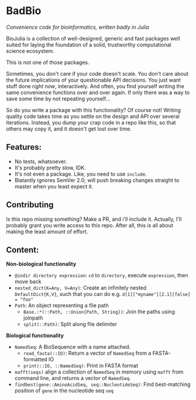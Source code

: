 # BadBio
_Convenience code for bioinformatics, written badly in Julia_

BioJulia is a collection of well-designed, generic and fast packages well suited for laying the foundation of a solid, trustworthy computational science ecosystem.

This is not one of those packages.

Sometimes, you don't care if your code doesn't scale. You don't care about the future implications of your questionable API decisions. You just want stuff done *right now*, interactively. And often, you find yourself writing the same convenience functions over and over again. If only there was a way to save some time by not repeating yourself...

So do you write a package with this functionality? Of course not! Writing quality code takes time as you settle on the design and API over several iterations. Instead, you dump your crap code in a repo like this, so that others may copy it, and it doesn't get lost over time.

## Features:
* No tests, whatsoever.
* It's probably pretty slow, IDK.
* It's not even a package. Like, you need to use `include`.
* Blatantly ignores SemVer 2.0; will push breaking changes straight to master when you least expect it.

## Contributing
Is this repo missing something? Make a PR, and i'll include it. Actually, I'll probably grant you write access to this repo. After all, this is all about making the least amount of effort.

## Content:
__Non-biological functionality__

* `@indir directory expression`: `cd` to `directory`, execute `expression`, then move back
* `nested_dict(K=Any, V=Any)`: Create an infinitely nested `DefaultDict{K,V}`, such that you can do e.g. `d[1]["myname"][2.1][false] = "foo"`
* `Path`: An object representing a file path
    * `Base.:*(::Path, ::Union{Path, String})`: Join the paths using joinpath
    * `split(::Path)`: Split along file delimiter

__Biological functionality__

* `NamedSeq`: A BioSequence with a name attached.
    * `read_fasta(::IO)`: Return a vector of `NamedSeq` from a FASTA-formatted IO
    * `print(::IO, ::NamedSeq)`: Print in FASTA format
* `mafft(seqs)` align a collection of `NamedSeq` in memory using `mafft` from command line, and returns a vector of `NamedSeq`.
* `findbest(gene::AminoAcidSeq, seq::NucleotideSeq)`: Find best-matching position of `gene` in the nucleotide seq `seq`
